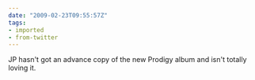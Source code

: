 ```yaml
---
date: "2009-02-23T09:55:57Z"
tags:
- imported
- from-twitter
---
```

JP hasn't got an advance copy of the new Prodigy album and isn't totally loving it.

